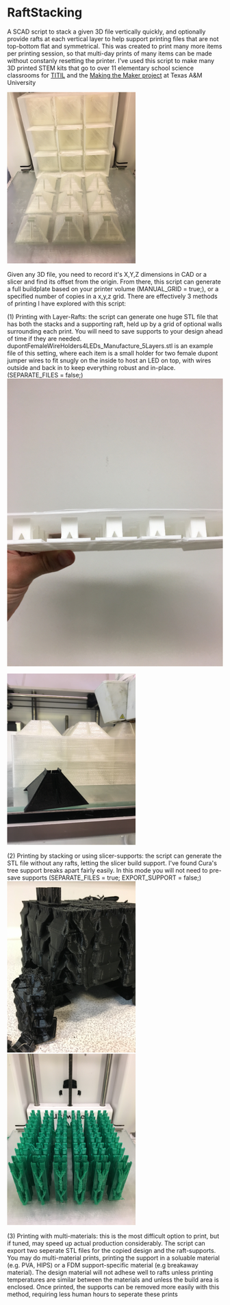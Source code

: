 # RaftStacking
A SCAD script to stack a given 3D file vertically quickly, and optionally provide rafts at each vertical layer to help support printing files that are not top-bottom flat and symmetrical. This was created to print many more items per printing session, so that multi-day prints of many items can be made without constanly resetting the printer. I've used this script to make many 3D printed STEM kits that go to over 11 elementary school science classrooms for [TITIL](http://titil.tamu.edu) and the [Making the Maker project](http://thestorylab.arch.tamu.edu/research/making%20the%20maker/) at Texas A&M University

<img src="layer.JPG" width="300">

Given any 3D file, you need to record it's X,Y,Z dimensions in CAD or a slicer and find its offset from the origin. From there, this script can generate a full buildplate based on your printer volume (MANUAL_GRID = true;), or a specified number of copies in a x,y,z grid. There are effectively 3 methods of printing I have explored with this script:


(1)  Printing with Layer-Rafts: the script can generate one huge STL file that has both the stacks and a supporting raft, held up by a grid of optional walls surrounding each print. You will need to save supports to your design ahead of time if they are needed. dupontFemaleWireHolders4LEDs_Manufacture_5Layers.stl is an example file of this setting, where each item is a small holder for two female dupont jumper wires to fit snugly on the inside to host an LED on top, with wires outside and back in to keep everything robust and in-place.
(SEPARATE_FILES = false;)
![cross_section](one_layer.JPG)

<img src="item.JPG" width="300">

(2) Printing by stacking or using slicer-supports: the script can generate the STL file without any rafts, letting the slicer build support. I've found Cura's tree support breaks apart fairly easily. In this mode you will not need to pre-save supports 
(SEPARATE_FILES = true; EXPORT_SUPPORT = false;)
<img src="tree1.JPG" width="300">
<img src="tree2.JPG" width="300">

(3) Printing with multi-materials: this is the most difficult option to print, but if tuned, may speed up actual production considerably. The script can export two seperate STL files for the copied design and the raft-supports. You may do multi-material prints, printing the support in a soluable material (e.g. PVA, HIPS) or a FDM support-specific material (e.g breakaway material). The design material will not adhese well to rafts unless printing temperatures are similar between the materials and unless the build area is enclosed. Once printed, the supports can be removed more easily with this method, requiring less human hours to seperate these prints
